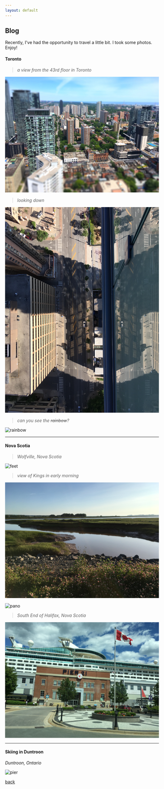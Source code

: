 ```yaml
---
layout: default
---
```


## Blog

Recently, I've had the opportunity to travel a little bit. I took some photos. Enjoy!

#### Toronto

> _a view from the 43rd floor in Toronto_

![buildings](/assets/img/travel/Toronto/buildings.jpg)

> _looking down_

![down](/assets/img/travel/Toronto/down.jpg)

> _can you see the ~~rainbow~~?_

![rainbow](/assets/img/travel/Toronto/rainbow.jpg)

***

#### Nova Scotia

> _Wolfville, Nova Scotia_

![feet](/assets/img/travel/Nova_Scotia/feet.jpg)

> _view of Kings in early morning_

![lake](/assets/img/travel/Nova_Scotia/lake.jpg)

![pano](/assets/img/travel/Nova_Scotia/pano.jpg)

> _South End of Halifax, Nova Scotia_

![pier](/assets/img/travel/Nova_Scotia/pier.jpg)

***

#### Skiing in Duntroon

_Duntroon, Ontario_

![pier](/assets/img/ski.jpg)

[back](./)
